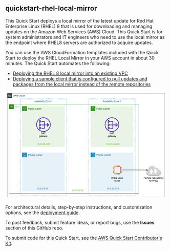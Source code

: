 
## quickstart-rhel-local-mirror

This Quick Start deploys a local mirror of the latest update for Red Hat Enterprise Linux (RHEL) 8 that is used for downloading and managing updates on the Amazon Web Services (AWS) Cloud. This Quick Start is for system administrators and IT engineers who need to use the local mirror as the endpoint where RHEL8 servers are authorized to acquire updates.

You can use the AWS CloudFormation templates included with the Quick Start to deploy the RHEL Local Mirror in your AWS account in about 30 minutes. The Quick Start automates the following:

* [Deploying the RHEL 8 local mirror into an existing VPC](./templates/quickstart-rhel-local-mirror-workload.template.yaml)
* [Deploying a sample client that is configured to pull updates and packages from the local mirror instead of the remote repositories](./templates/quickstart-rhel-local-mirror-client.template.yaml)

![Quick Start architecture for RHEL 8 Local Mirror on the AWS Cloud](./diagrams/rhel-local-mirror.drawio.png)

For architectural details, step-by-step instructions, and customization options, see the [deployment guide](https://aws-quickstart.github.io/quickstart-rhel-local-mirror/).

To post feedback, submit feature ideas, or report bugs, use the **Issues** section of this GitHub repo.

To submit code for this Quick Start, see the [AWS Quick Start Contributor's Kit](https://aws-quickstart.github.io/).